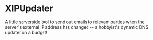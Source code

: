 # XIPUpdater
A little serverside tool to send out emails to relevant parties when the server's external IP address has changed -- a hobbyist's dynamic DNS updater on a budget!
